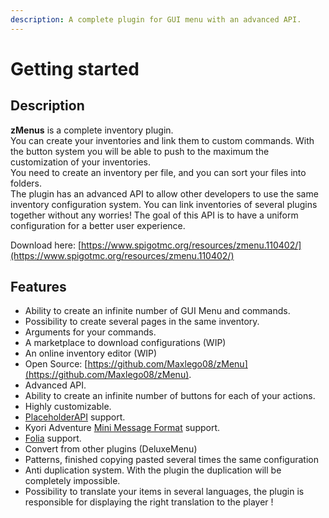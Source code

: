```yaml
---
description: A complete plugin for GUI menu with an advanced API.
---
```


# Getting started

## Description

**zMenus** is a complete inventory plugin.\
You can create your inventories and link them to custom commands. With the button system you will be able to push to the maximum the customization of your inventories.\
You need to create an inventory per file, and you can sort your files into folders.\
The plugin has an advanced API to allow other developers to use the same inventory configuration system. You can link inventories of several plugins together without any worries! The goal of this API is to have a uniform configuration for a better user experience.

Download here: [https://www.spigotmc.org/resources/zmenu.110402/](https://www.spigotmc.org/resources/zmenu.110402/)

## Features

* Ability to create an infinite number of GUI Menu and commands.
* Possibility to create several pages in the same inventory.
* Arguments for your commands.
* A marketplace to download configurations (WIP)
* An online inventory editor (WIP)
* Open Source: [https://github.com/Maxlego08/zMenu](https://github.com/Maxlego08/zMenu).
* Advanced API.
* Ability to create an infinite number of buttons for each of your actions.
* Highly customizable.
* [PlaceholderAPI](https://www.spigotmc.org/resources/placeholderapi.6245/) support.
* Kyori Adventure [Mini Message Format](https://docs.adventure.kyori.net/minimessage/format.html) support.
* [Folia](https://papermc.io/software/folia) support.
* Convert from other plugins (DeluxeMenu)
* Patterns, finished copying pasted several times the same configuration
* Anti duplication system. With the plugin the duplication will be completely impossible.
* Possibility to translate your items in several languages, the plugin is responsible for displaying the right translation to the player !

